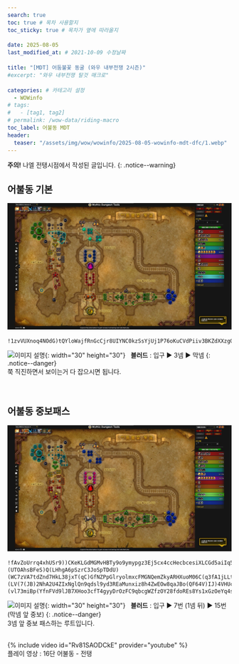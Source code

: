 ```yaml
---
search: true
toc: true # 목차 사용할지
toc_sticky: true # 목차가 옆에 따라올지

date: 2025-08-05
last_modified_at: # 2021-10-09 수정날짜

title: "[MDT] 어둠불꽃 동굴 (와우 내부전쟁 2시즌)"
#excerpt: "와우 내부전쟁 탈것 매크로"

categories: # 카테고리 설정
  - WOWinfo
# tags:
#   - [tag1, tag2]
# permalink: /wow-data/riding-macro
toc_label: 어불동 MDT
header:
  teaser: "/assets/img/wow/wowinfo/2025-08-05-wowinfo-mdt-dfc/1.webp"
---
```

**주의!** 나엘 전탱시점에서 작성된 글입니다.
{: .notice--warning}  

## 어불동 기본

![이미지 설명](/assets/img/wow/wowinfo/2025-08-05-wowinfo-mdt-dfc/1.webp)

```  
!1zvVUXnoq4NOdG)tQYloWajfRnGcCjr8UIYNC0kzSsYjUj1P76oKuCVdPiiv3BKZdXXzgQvuBwBljqYVrdN5B(4O1Z9VZxEBvvF3nHddn9D(nAL0xURVT)W132gghdVPRUhnBAS)cy9MU78VYx2nTFB4WftdJ97X1h8BSN8QvFYVXexdnkT4n32ofgIECdNEaxc)gMFJeEocZYaU0kyARHXuoM06Cf(6)qRwmwUYyNrllSgjxOSfwLcmwUySImoAghT0O0gJw4aZ0yyWxmwN8mBb4sNKXSXxqkLkR2L8)iKMzgFPrvueJbTwuWegTn5FjyYiWtuyyLoH0YTUy(fdgxkApYgOXUv0eFbO4La4SxeH)IiIxab(VCm8P4ZF9p)45F(LN)7V953)R)9)E(7F1xw1ux3SBQD8j41kNAQIkdDV5QWtpuoEVV8rOCd6NhMABZl70UrKUa3njuFGlnqNWLfVC4vm0JzmKB4DbTcxKUJVghIyt2ynENjOeqUGkuFzDnl(xgAE6lTue5W4rwK7evUQtKPQojtYuqZa57UXWw0VIJ0rMVjLaj1157Jbbi9KfTWLVBQv7tTMDu6pVQScY(OxCNjY5zLbI9woIbZwl7eOaH2B3QaFEq2HdlcyqaIAHsPMkLgOOUC4yvAWy11HTZUAzvrOUglYzvdxEDIBYH42vZCRMvKptWwnJVAwUCAoGfQmsAoaR4qGFmOoYCuhfBwjMOBxIfaiAQeNAO3bf6C8(C64K7t1afvsjYwIfYSt)R7smMfBPIhj7GJqkKfpN0L8GqFMmFr3L2u1kvt2zeUCLgKNK7W2Aq8z2253C2wf)E3IIvDkYynASHYYOyGAv4O8KNGkiibJGeCAnHIwtiO1eY0ytASnzJdPKnYzmDcRGWKmASKtJLY0yf9oyP6KdQl0W5BbKttksCPiIeQ)atruLK0sQuFdQXQsG0LYs0LYquLsF2ZFy560dGctUusYwvrpFxf8Zk7MoCi0nED8tdygmVq5022WJbyrFzOlS)P)CyO5UU9rm4BilV6RN6Ul03H)sdESSf)svyp8lu26lhcTHDJWVQjfCy7)dn1JxvxpeqpHnUsrt)27J2N8)hdHpaOL7RAGmU(qi8x9TvyiTnC3utlSnWSzO3230fQ8BrV5))p
```  
![이미지 설명](https://wow.zamimg.com/images/wow/icons/large/spell_nature_bloodlust.jpg){: width="30" height="30"} 
&nbsp;&nbsp;**블러드** : 입구 ▶ 3넴 ▶ 막넴
{: .notice--danger}  
쭉 직진하면서 보이는거 다 잡으시면 됩니다.  
<br>
<br>

## 어불동 중보패스

![이미지 설명](/assets/img/wow/wowinfo/2025-08-05-wowinfo-mdt-dfc/2.webp)

```
!fAvZoUrrq4xhUSr9))CKeKLGdMGMvHBTy9o9ymypgz3Ej5cx4ccHecbcesiXLCGd5aiIq5zcV5DGPQQ7X94SBy3PTNPRAQF(QQ(Ah4Hldnx12UT)jXD7xTTpmxRKHMR3UE7UhF16ykfF)(UTOAhsBFeS)Q(LHhgA6pSzrC3JoSpTDdU)(WC7zVA7tdZnd7HkL38jxT(qC)GfNZPpGlryolmxcFMGNQemZkyARHXuoM06C(q3fA1jLLtu2z0sV1i5cL1Bvkqz5jLvKYdQXrnnkTXOfoqnngg8tkRZwMDsWmNKXSdVGukvwTlB)eKMvkpZO8(HyqRfEMWOTz7lbvsaorHHv6esl36gYVHGXLJ2r0av2nbM4Ne4VpbC29kHFVse3Je4)Mu8PdFE7p)YJ)Z3C87)1V6tU95)WX)(LV(7(JB)2NhA2U4ZIxNglQn9qdsl9yd3REaMunxiz8h4ZwEOw8qaJBo(QF64V)IJ)4VHUcl(L3DMHBesVWB9oUG5fdaKcT1SlmE2qraAjyALXXarQ3MTXOk3WmjcNP9wntB0obtQnkoykn5fn3Q1AVY5geA8(70l3(lV4FF1F(6V(VkW1HvTHgMJ)X6p6Q3z)YBcn3aD9GJ3TQl9HDD7JeCb9y4RC9HD7I9PhFy9ASmv2O5WI1XBIRrOm2h38S3D)(vl73miBp(YfnFVd9lJB7XHoo3cfT4gyyDrOzFC9qbcgWZfzOY28fdoREs8Ys1xGzOeYq4sJxg8YIxo8YJxdDB0INxI8sMxQ8sNxM6zCr9mSOAg9S4OAESiip1LNNYtkPmfuOPRJn8xLVQ7VLoY0wmbLEmdfmmffkmh5uEk4uw6OSuiYzPNYsrolLcklLsklfEmtNlzKLKCYgQjmCQtPIKYbf9L(SuXmqaIo4YXH1egPu7tbbZaKLajkhfJ4DfslRrAdQUUgJRjdvNG4tbuNMnYOw2v2cy(PStx7ekMC1bHA0VzpxmeJ11fxGzWB2lWN0wMWsqP0MqGVUqliRBk4Zi2oYyBYbgyBQDGtaaNAh8L0N8C6eJSSkWgzKtbI)nfi22uvwjIDDfRv2TLdzl20une4Q9h3ulIBN8KBYt(6NeSjpXN8u9ayXHcvfs(MZrOXhHx6yrBbggRjUmQbI0fG1JBI0eLbOP(aBWly3CH(odKstx(ym1KkDftbxoPVHo51qJ6O8sY7M2A9wO7oJR7usq3BcexNnqCDaBHMcoqKNebem8mNcShW0iYKkWEazcCpqIa3lvKosncjWOmTS5LJwa5dq4a6aeoW9aHdCpidVptfd2ejSi6405tVJWZDriDgHRi)npR7iUQOMdfnKijOxryRK6fu5Xn6OeLaXxGpgWxGEgNcve(QfuqRZjHYq4RYsaScjc4NtOrJ0PZ5vkr8zdMa0wrKizH)FYN8b(Fzm(54pfODvx3QRpSo9m4LA20Uc8ZI4YdRwdNfpyGMUDX4NUDD7hSDvFSfoEUSd55ui8F
```

![이미지 설명](https://wow.zamimg.com/images/wow/icons/large/spell_nature_bloodlust.jpg){: width="30" height="30"} 
&nbsp;&nbsp;**블러드** : 입구 ▶ 7번 (1넴 뒤) ▶ 15번 (막넴 앞 중보)
{: .notice--danger}  
3넴 앞 중보 패스하는 루트입니다.  
<br>

{% include video id="Rv81SAODCkE" provider="youtube" %}  
플레이 영상 : 16단 어불동 - 전탱
<br>
<br>